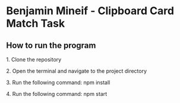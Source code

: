 <h1>Benjamin Mineif - Clipboard Card Match Task</h1>
<h2> How to run the program </h2>
<p>1. Clone the repository</p>
<p>2. Open the terminal and navigate to the project directory</p>
<p>3. Run the following command: npm install</p>
<p>4. Run the following command: npm start</p>